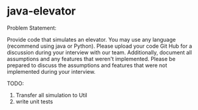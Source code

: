 # java-elevator
Problem Statement:

Provide code that simulates an elevator.  You may use any language (recommend using java or Python). 
Please upload your code Git Hub for a discussion during your interview with our team.
Additionally, document all assumptions and any features that weren't implemented.
Please be prepared to discuss the assumptions and features that were not implemented during your interview.

TODO:
1. Transfer all simulation to Util
2. write unit tests
